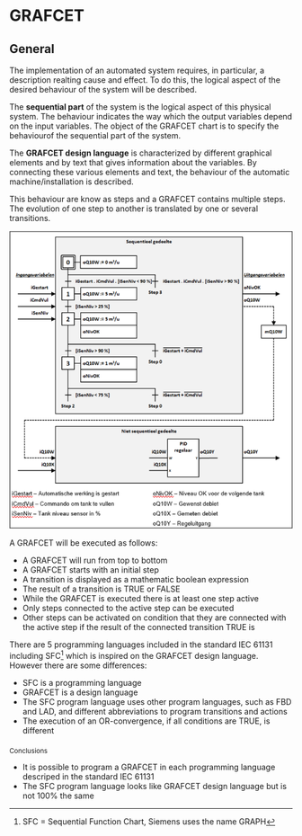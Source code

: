 # GRAFCET
## General
The implementation of an automated system requires, in particular, a description realting cause and effect. To do this, the logical aspect of the desired behaviour of the system will be described.

The **sequential part** of the system is the logical aspect of this physical system. The behaviour indicates the way which the output variables depend on the input variables. The object of the GRAFCET chart is to specify the behaviourof the sequential part of the system.

The **GRAFCET design language** is characterized by different graphical elements and by text that gives information about the variables. By connecting these various elements and text, the behaviour of the automatic machine/installation is described.

This behaviour are know as steps and a GRAFCET contains multiple steps. The evolution of one step to another is translated by one or several transitions.

![Sequential process](../Ad04/Images/Sequential_process.jpg)

A GRAFCET will be executed as follows:
-   A GRAFCET will run from top to bottom
-   A GRAFCET starts with an initial step
-   A transition is displayed as a mathematic boolean expression
-   The result of a transition is TRUE or FALSE
-   While the GRAFCET is executed there is at least one step active
-   Only steps connected to the active step can be executed
-   Other steps can be activated on condition that they are connected with the active step if the result of the connected transition TRUE is

There are 5 programming languages included in the standard IEC 61131 including SFC[^1] which is inspired on the GRAFCET design language. However there are some differences:
  -   SFC is a programming language
  -   GRAFCET is a design language
  -   The SFC program language uses other program languages, such as FBD and LAD, and different abbreviations to program transitions and actions
  -   The execution of an OR-convergence, if all conditions are TRUE, is  different

[^1]: SFC = Sequential Function Chart, Siemens uses the name GRAPH

<sub>        Conclusions
-	It is possible to program a GRAFCET in each programming language descriped in the standard IEC 61131
-	The SFC program language looks like GRAFCET design language but is not 100% the same </sub>

